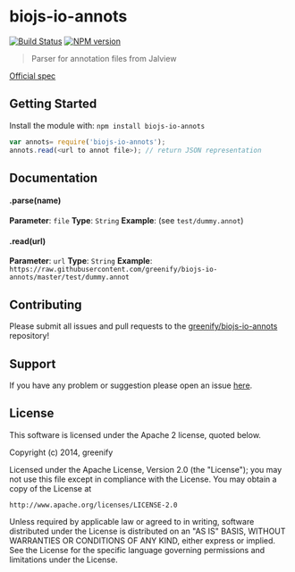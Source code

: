 # biojs-io-annots

[![Build Status](https://secure.travis-ci.org/greenify/biojs-io-annots.png?branch=master)](http://travis-ci.org/greenify/biojs-io-annots)
[![NPM version](https://badge-me.herokuapp.com/api/npm/biojs-io-annots.png)](http://badges.enytc.com/for/npm/biojs-io-annots) 

> Parser for annotation files from Jalview

[Official spec](http://www.jalview.org/builds/latest/help/html/features/annotationsFormat.html)

## Getting Started
Install the module with: `npm install biojs-io-annots`

```javascript
var annots= require('biojs-io-annots');
annots.read(<url to annot file>); // return JSON representation
```

## Documentation

#### .parse(name)

**Parameter**: `file`
**Type**: `String`
**Example**: (see `test/dummy.annot`)


#### .read(url)

**Parameter**: `url`
**Type**: `String`
**Example**: `https://raw.githubusercontent.com/greenify/biojs-io-annots/master/test/dummy.annot`

## Contributing

Please submit all issues and pull requests to the [greenify/biojs-io-annots](http://github.com/greenify/biojs-io-annots) repository!

## Support
If you have any problem or suggestion please open an issue [here](https://github.com/greenify/biojs-io-annots/issues).

## License 


This software is licensed under the Apache 2 license, quoted below.

Copyright (c) 2014, greenify

Licensed under the Apache License, Version 2.0 (the "License"); you may not
use this file except in compliance with the License. You may obtain a copy of
the License at

    http://www.apache.org/licenses/LICENSE-2.0

Unless required by applicable law or agreed to in writing, software
distributed under the License is distributed on an "AS IS" BASIS, WITHOUT
WARRANTIES OR CONDITIONS OF ANY KIND, either express or implied. See the
License for the specific language governing permissions and limitations under
the License.
